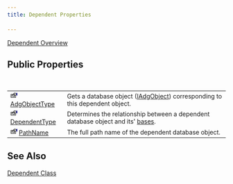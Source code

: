 ```yaml
---
title: Dependent Properties

---
```


[Dependent Overview](dependent-class.html) 
## Public Properties

<br />


|      |      |
| ---- | ---- |
| <img height="16" alt="public property" src="images/property.bmp" width="16" border="0" /> [ AdgObjectType](dependent-class-adg-object-type-property.html) | Gets a database object ([IAdgObject](iadg-object-class.html)) corresponding to this dependent object. |
| <img height="16" alt="public property" src="images/property.bmp" width="16" border="0" /> [ DependentType](dependent-class-dependent-type-property.html) | Determines the relationship between a dependent database object and its' [ bases](iadg-object-class-bases-property.html). |
| <img height="16" alt="public property" src="images/property.bmp" width="16" border="0" /> [ PathName](dependent-class-path-name-property.html) | The full path name of the dependent database object. |



## See Also


[Dependent Class](dependent-class.html)

